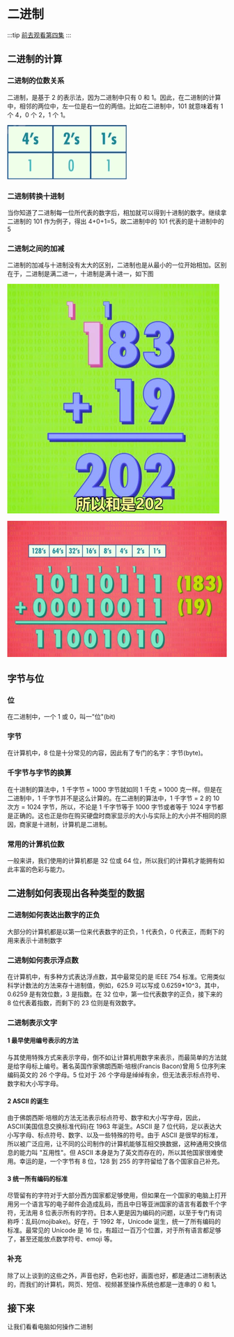 # 二进制

<author name="虞嘉乐" title="21 计算机 4 班 "/>

:::tip
[前去观看第四集](https://bilibili.com/BV1EW411u7th?p=4)
:::

## 二进制的计算

### 二进制的位数关系

二进制，是基于 2 的表示法，因为二进制中只有 0 和 1。因此，在二进制的计算中，相邻的两位中，左一位是右一位的两倍。比如在二进制中，101 就意味着有 1 个 4，0 个 2，1 个 1。

![](./image1.png)

### 二进制转换十进制

当你知道了二进制每一位所代表的数字后，相加就可以得到十进制的数字。继续拿二进制的 101 作为例子，得出 4+0+1=5，故二进制中的 101 代表的是十进制中的 5

### 二进制之间的加减

二进制的加减与十进制没有太大的区别，二进制也是从最小的一位开始相加。区别在于，二进制是满二进一，十进制是满十进一，如下图

![](./image2.jpg)

![](./image3.jpg)

## 字节与位

### 位

在二进制中，一个 1 或 0，叫一"位"(bit)

### 字节

在计算机中，8 位是十分常见的内容，因此有了专门的名字：字节(byte)。

### 千字节与字节的换算

在十进制的算法中，1 千字节 = 1000 字节就如同 1 千克 = 1000 克一样。但是在二进制中，1 千字节并不是这么计算的。在二进制的算法中，1 千字节 = 2 的 10 次方 = 1024 字节，所以，不论是 1 千字节等于 1000 字节或者等于 1024 字节都是正确的。这也正是你在购买硬盘时商家显示的大小与实际上的大小并不相同的原因，商家是十进制，计算机是二进制。

### 常用的计算机位数

一般来讲，我们使用的计算机都是 32 位或 64 位，所以我们的计算机才能拥有如此丰富的色彩与能力。

## 二进制如何表现出各种类型的数据

### 二进制如何表达出数字的正负

大部分的计算机都是以第一位来代表数字的正负，1 代表负，0 代表正，而剩下的用来表示十进制数字

### 二进制如何表示浮点数

在计算机中，有多种方式表达浮点数，其中最常见的是 IEEE 754 标准。它用类似科学计数法的方法来存十进制值，例如，625.9 可以写成 0.6259\*10^3，其中，0.6259 是有效位数，3 是指数。在 32 位中，第一位代表数字的正负，接下来的 8 位代表着指数，而剩下的 23 位则是有效数字。

### 二进制表示文字

#### 1 最早使用编号表示的方法

与其使用特殊方式来表示字母，倒不如让计算机用数字来表示，而最简单的方法就是给字母标上编号。著名英国作家佛朗西斯·培根(Francis Bacon)曾用 5 位序列来编码英文的 26 个字母。5 位对于 26 个字母是绰绰有余，但无法表示标点符号、数字和大小写字母。

#### 2 ASCII 的诞生

由于佛朗西斯·培根的方法无法表示标点符号、数字和大小写字母，因此，ASCII(美国信息交换标准代码)在 1963 年诞生。ASCII 是 7 位代码，足以表达大小写字母、标点符号、数字、以及一些特殊的符号。由于 ASCII 是很早的标准，所以被广泛应用，让不同的公司制作的计算机能够互相交换数据，这种通用交换信息的能力叫 "互用性"。但 ASCII 本身是为了英文而存在的，所以其他国家很难使用。幸运的是，一个字节有 8 位，128 到 255 的字符留给了各个国家自己补充。

#### 3 统一所有编码的标准

尽管留有的字符对于大部分西方国家都足够使用，但如果在一个国家的电脑上打开用另一个语言写的电子邮件会造成乱码，而且中日等亚洲国家的语言有着数千个字符，无法用 8 位表示所有的字符。日本人更是因为编码的问题，以至于专门有词称呼：乱码(mojibake)。好在，于 1992 年，Unicode 诞生，统一了所有编码的标准。最常见的 Unicode 是 16 位，有超过一百万个位置，对于所有语言都足够了，甚至还能放点数学符号、emoji 等。

### 补充

除了以上谈到的这些之外，声音也好，色彩也好，画面也好，都是通过二进制表达的，而我们的计算机，网页、短信、视频甚至操作系统也都是一连串的 0 和 1。

## 接下来

让我们看看电脑如何操作二进制
